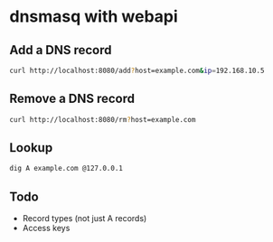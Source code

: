 # dnsmasq with webapi

## Add a DNS record

```sh
curl http://localhost:8080/add?host=example.com&ip=192.168.10.5
```

## Remove a DNS record

```sh
curl http://localhost:8080/rm?host=example.com
```

## Lookup

```sh
dig A example.com @127.0.0.1
```

## Todo

- Record types (not just A records)
- Access keys
